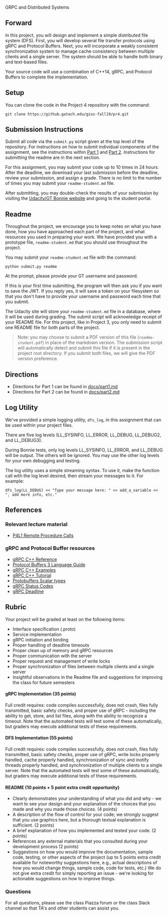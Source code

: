  GRPC and Distributed Systems

## Forward

In this project, you will design and implement a simple distributed file system (DFS).  First, you will develop several file transfer protocols using gRPC and Protocol Buffers. Next, you will incorporate a weakly consistent synchronization system to manage cache consistency between multiple clients and a single server. The system should be able to handle both binary and text-based files.

Your source code will use a combination of C++14, gRPC, and Protocol Buffers to complete the implementation.

## Setup

You can clone the code in the Project 4 repository with the command:

```
git clone https://github.gatech.edu/gios-fall19/pr4.git
```

## Submission Instructions

Submit all code via the `submit.py` script given at the top level of the repository. For instructions on how to submit individual components of the assignment, see the instructions within [Part 1](docs/part1.md) and [Part 2](docs/part2.md). Instructions for submitting the readme are in the next section.

For this assignment, you may submit your code up to 10 times in 24 hours. After the deadline, we download your last submission before the deadline, review your submission, and assign a grade. There is no limit to the number of times you may submit your `readme-student.md` file.

After submitting, you may double-check the results of your submission by visiting the [Udacity/GT Bonnie website](https://bonnie.udacity.com) and going to the student portal.

## Readme

Throughout the project, we encourage you to keep notes on what you have done, how you have approached each part of the project, and what resources you used in preparing your work. We have provided you with a prototype file, `readme-student.md` that you should use throughout the project.

You may submit your `readme-student.md` file with the command:

```
python submit.py readme
```

At the prompt, please provide your GT username and password.

If this is your first time submitting, the program will then ask you if you want to save the JWT. If you reply yes, it will save a token on your filesystem so that you don't have to provide your username and password each time that you submit.

The Udacity site will store your `readme-student.md` file in a database, where it will be used during grading. The submit script will acknowledge receipt of your README file. For this project, like in Project 3, you only need to submit one README file for both parts of the project.

> Note: you may choose to submit a PDF version of this file (`readme-student.pdf`) in place of the markdown version. The submission script will automatically detect and submit this file if it is present in the project root directory. If you submit both files, we will give the PDF version preference.

## Directions

- Directions for Part 1 can be found in [docs/part1.md](docs/part1.md)
- Directions for Part 2 can be found in [docs/part2.md](docs/part2.md)

## Log Utility

We've provided a simple logging utility, `dfs_log`, in this assignment that can be used within your project files.

There are five log levels (LL_SYSINFO, LL_ERROR, LL_DEBUG, LL_DEBUG2, and LL_DEBUG3).

During Bonnie tests, only log levels LL_SYSINFO, LL_ERROR, and LL_DEBUG will be output. The others will be ignored. You may use the other log levels for your own debugging and testing.

The log utility uses a simple streaming syntax. To use it, make the function call with the log level desired, then stream your messages to it. For example:

```
dfs_log(LL_DEBUG) << "Type your message here: " << add_a_variable << ", add more info, etc."
```

## References

### Relevant lecture material

- [P4L1 Remote Procedure Calls](https://www.udacity.com/course/viewer#!/c-ud923/l-3450238825)

### gRPC and Protocol Buffer resources

- [gRPC C++ Reference](https://grpc.github.io/grpc/cpp/index.html)
- [Protocol Buffers 3 Language Guide](https://developers.google.com/protocol-buffers/docs/proto3)
- [gRPC C++ Examples](https://github.com/grpc/grpc/tree/master/examples/cpp)
- [gRPC C++ Tutorial](https://grpc.io/docs/tutorials/basic/c/)
- [Protobuffers Scalar types](https://developers.google.com/protocol-buffers/docs/proto3#scalar)
- [gRPC Status Codes](https://github.com/grpc/grpc/blob/master/doc/statuscodes.md)
- [gRPC Deadline](https://grpc.io/blog/deadlines/)

## Rubric

Your project will be graded at least on the following items:

- Interface specification (.proto)
- Service implementation
- gRPC initiation and binding
- Proper handling of deadline timeouts
- Proper clean up of memory and gRPC resources
- Proper communication with the server
- Proper request and management of write locks
- Proper synchronization of files between multiple clients and a single server
- Insightful observations in the Readme file and suggestions for improving the class for future semesters

#### gRPC Implementation (35 points)

Full credit requires: code compiles successfully, does not crash, files fully transmitted, basic safety checks, and proper use of gRPC  - including the ability to get, store, and list files, along with the ability to recognize a timeout. Note that the automated tests will test some of these automatically, but graders may execute additional tests of these requirements.

#### DFS Implementation (55 points)

Full credit requires: code compiles successfully, does not crash, files fully transmitted, basic safety checks, proper use of gRPC, write locks properly handled, cache properly handled, synchronization of sync and inotify threads properly handled, and synchronization of multiple clients to a single server. Note that the automated tests will test some of these automatically, but graders may execute additional tests of these requirements.

#### README (10 points + 5 point extra credit opportunity)

* Clearly demonstrates your understanding of what you did and why - we want to see your design and your explanation of the choices that you made and why you made those choices. (4 points)
* A description of the flow of control for your code; we strongly suggest that you use graphics here, but a thorough textual explanation is sufficient. (2 points)
* A brief explanation of how you implemented and tested your code. (2 points)
* References any external materials that you consulted during your development process (2 points)
* Suggestions on how you would improve the documentation, sample code, testing, or other aspects of the project (up to 5 points extra credit available for noteworthy suggestions here, e.g., actual descriptions of how you would change things, sample code, code for tests, etc.) We do not give extra credit for simply reporting an issue - we're looking for actionable suggestions on how to improve things.

### Questions

For all questions, please use the class Piazza forum or the class Slack channel so that TA's and other students can assist you.

